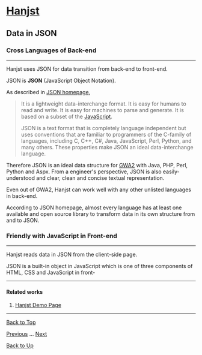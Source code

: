 # [Hanjst](/hanjst/index)
## Data in JSON
### Cross Languages of Back-end
---
Hanjst uses JSON for data transition from back-end to front-end.

JSON is **JSON** (JavaScript Object Notation).

As described in [JSON homepage](http://json.org), 
>It is a lightweight data-interchange format. It is easy for humans to read and write. It is easy for machines to parse and generate. It is based on a subset of the [JavaScript](http://javascript.com/).
>
>JSON is a text format that is completely language independent but uses conventions that are familiar to programmers of the C-family of languages, including C, C++, C#, Java, JavaScript, Perl, Python, and many others. These properties make JSON an ideal data-interchange language.

Therefore JSON is an ideal data structure for [GWA2](https://ufqi.com/dev/gwa2/) with Java, PHP, Perl, Python and Aspx. From a engineer's perspective, JSON is also easily-understood and clear, clean and concise textual representation.

Even out of GWA2, Hanjst can work well with any other unlisted languages in back-end.

According to JSON homepage, almost every language has at least one available and open source library to transform data in its own structure from and to JSON. 


### Friendly with JavaScript in Front-end
---
Hanjst reads data in JSON from the client-side page.

JSON is a built-in object in JavaScript which is one of three components of HTML, CSS and JavaScript in front- 



---

#### Related works

1. [Hanjst Demo Page](https://ufqi.com/dev/hanjst/)


---

[Back to Top](/hanjst/data-in-json)

[Previous](./hanjst-replacement) ... [Next](./)

[Back to Up](/hanjst/index)
<!--stackedit_data:
eyJoaXN0b3J5IjpbLTQ4MDc2MzAxNSw3Njk3NjMyNTAsLTE3Mz
EwNzU0NCwxMzU1MzcwMjM2XX0=
-->